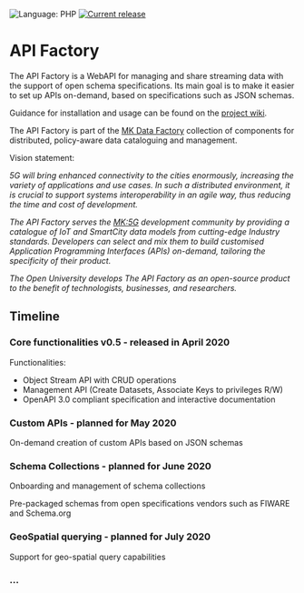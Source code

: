 ![Language: PHP](https://img.shields.io/badge/Language-PHP-blue)
[![Current release](https://img.shields.io/badge/Release-v0.5.0-success)](https://github.com/mkdf/api-factory/releases/tag/v0.5.0)


# API Factory

The API Factory is a WebAPI for managing and share streaming data with the support of open schema specifications.
Its main goal is to make it easier to set up APIs on-demand, based on specifications such as JSON schemas.

Guidance for installation and usage can be found on the [project wiki](https://github.com/mkdf/api-factory/wiki).

The API Factory is part of the [MK Data Factory](https://github.com/mkdf/) collection of components for distributed, policy-aware data cataloguing and management. 

Vision statement:

*5G will bring enhanced connectivity to the cities enormously, increasing the variety of applications and use cases. 
In such a distributed environment, it is crucial to support systems interoperability in an agile way, thus reducing the time and cost of development.*

*The API Factory serves the [MK:5G](https://cp.catapult.org.uk/opportunities/mk5g-connecting-communities/) development community by providing a catalogue of IoT and SmartCity data models from cutting-edge Industry standards. Developers can select and mix them to build customised Application Programming Interfaces (APIs) on-demand, tailoring the specificity of their product.*

*The Open University develops The API Factory as an open-source product to the benefit of technologists, businesses, and researchers.*

## Timeline

### Core functionalities v0.5 - released in April 2020
Functionalities:
- Object Stream API with CRUD operations
- Management API (Create Datasets, Associate Keys to privileges R/W)
- OpenAPI 3.0 compliant specification and interactive documentation

### Custom APIs - planned for May 2020
On-demand creation of custom APIs based on JSON schemas

### Schema Collections - planned for June 2020
Onboarding and management of schema collections

Pre-packaged schemas from open specifications vendors such as FIWARE and Schema.org

### GeoSpatial querying - planned for July 2020
Support for geo-spatial query capabilities

### ...
